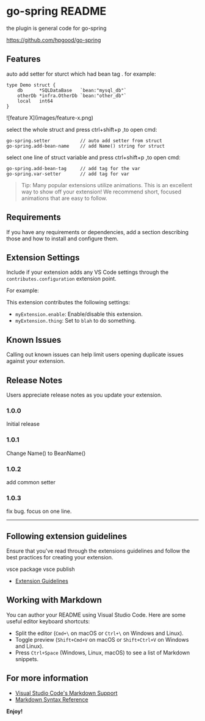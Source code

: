 # go-spring README

 the plugin is general code for go-spring

 https://github.com/hpgood/go-spring

## Features

auto add setter for sturct which had bean tag .
for example:
```
type Demo struct {
	db      *SQLDataBase   `bean:"mysql_db"`
	otherDb *infra.OtherDb `bean:"other_db"`
	local   int64
}
```

\!\[feature X\]\(images/feature-x.png\)

select the whole struct and press ctrl+shift+p ,to open cmd:
```
go-spring.setter           // auto add setter from struct
go-spring.add-bean-name    // add Name() string for struct
```
select one line of struct variable and press ctrl+shift+p ,to open cmd:
```
go-spring.add-bean-tag     // add tag for the var
go-spring.var-setter       // add tag for var
```
> Tip: Many popular extensions utilize animations. This is an excellent way to show off your extension! We recommend short, focused animations that are easy to follow.

## Requirements

If you have any requirements or dependencies, add a section describing those and how to install and configure them.

## Extension Settings

Include if your extension adds any VS Code settings through the `contributes.configuration` extension point.

For example:

This extension contributes the following settings:

* `myExtension.enable`: Enable/disable this extension.
* `myExtension.thing`: Set to `blah` to do something.

## Known Issues

Calling out known issues can help limit users opening duplicate issues against your extension.

## Release Notes

Users appreciate release notes as you update your extension.

### 1.0.0

Initial release 
### 1.0.1

Change Name() to BeanName()

### 1.0.2

add common setter 

### 1.0.3

fix bug. focus on one line.

---

## Following extension guidelines

Ensure that you've read through the extensions guidelines and follow the best practices for creating your extension.

vsce package 
vsce publish

* [Extension Guidelines](https://code.visualstudio.com/api/references/extension-guidelines)

## Working with Markdown

You can author your README using Visual Studio Code. Here are some useful editor keyboard shortcuts:

* Split the editor (`Cmd+\` on macOS or `Ctrl+\` on Windows and Linux).
* Toggle preview (`Shift+Cmd+V` on macOS or `Shift+Ctrl+V` on Windows and Linux).
* Press `Ctrl+Space` (Windows, Linux, macOS) to see a list of Markdown snippets.

## For more information

* [Visual Studio Code's Markdown Support](http://code.visualstudio.com/docs/languages/markdown)
* [Markdown Syntax Reference](https://help.github.com/articles/markdown-basics/)

**Enjoy!**
